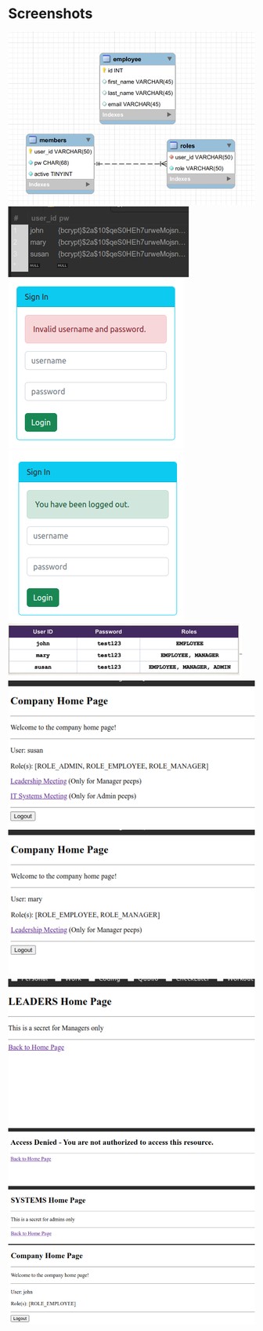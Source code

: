 # Screenshots

<img src="/screenshots/Screenshot from 2023-05-24 19-31-59.png" alt="Screenshot 1">
<img src="/screenshots/Screenshot from 2023-05-24 19-33-00.png" alt="Screenshot 2">
<img src="/screenshots/Screenshot from 2023-05-24 17-51-03.png" alt="Screenshot 3">
<img src="/screenshots/Screenshot from 2023-05-24 17-56-17.png" alt="Screenshot 4">
<img src="/screenshots/Screenshot from 2023-05-24 19-27-47.png" alt="Screenshot 5">
<img src="/screenshots/Screenshot from 2023-05-24 19-28-09.png" alt="Screenshot 6">
<img src="/screenshots/Screenshot from 2023-05-24 19-28-18.png" alt="Screenshot 7">
<img src="/screenshots/Screenshot from 2023-05-24 19-28-32.png" alt="Screenshot 8">
<img src="/screenshots/Screenshot from 2023-05-24 19-28-42.png" alt="Screenshot 9">
<img src="/screenshots/Screenshot from 2023-05-24 19-28-52.png" alt="Screenshot 10">
<img src="/screenshots/Screenshot from 2023-05-24 19-29-03.png" alt="Screenshot 11">
